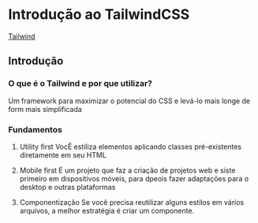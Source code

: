 # Introdução ao TailwindCSS
[Tailwind](https://tailwindcss.com/)

## Introdução

### O que é o Tailwind e por que utilizar?

Um framework para maximizar o potencial do CSS e levá-lo mais longe de form mais simplificada

### Fundamentos
1. Utility first
VocÊ estiliza elementos aplicando classes pré-existentes diretamente em seu HTML

2. Mobile first
É um projeto que faz a criação de projetos web e siste primeiro em dispositivos móveis, para dpeois fazer adaptações para o desktop e outras plataformas

3. Componentização
Se você precisa reutilizar alguns estilos em vários arquivos, a melhor estratégia é criar um componente. 